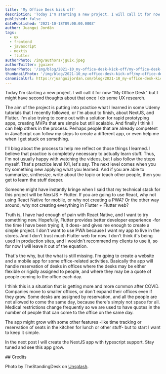 ```yaml
---
title: 'My Office Desk kick off'
description: 'Today I"m starting a new project. I will call it for now "My Office Desk" but I might have second thoughts about that once I do some UX research.'
published: false
datePublished: '2021-10-18T09:00:00.000Z'
author: Juangui Jordán
tags:
  - ux
  - frontend
  - javascript
  - nextjs
  - flutter
authorPhoto: /img/authors/jguix.jpeg
authorTwitter: jguixer
bannerPhoto: '/img/blog/2021-10_my-office-desk-kick-off/my-office-desk-kick-off.jpg'
thumbnailPhoto: '/img/blog/2021-10_my-office-desk-kick-off/my-office-desk-kick-off.jpg'
canonicalUrl: https://juanguijordan.com/blog/2021-10_my-office-desk-kick-off
---
```


Today I'm starting a new project. I will call it for now "My Office Desk" but I might have second thoughts about that once I do some UX research.

The aim of the project is putting into practice what I learned in some Udemy tutorials that I recently followed, or I'm about to finish, about NextJS, and Flutter. I'm also trying to come out with a solution for rapid prototyping apps, creating MVPs that are simple but still scalable. And finally I think I can help others in the process. Perhaps people that are already competent in JavaScript can follow my steps to create a different app, or even help me when I get stuck on something.

I'll blog about the process to help me reflect on those things I learned. I believe that practice is completely necessary to actually learn stuff. Thus, I'm not usually happy with watching the videos, but I also follow the steps myself. That's practice level 101, let's say. The next level comes when you try something new applying what you learned. And if you are able to summarize, sinthesize, write about the topic or teach other people, then you get to learn the stuff deeper.

Someone might have instantly kringe when I said that my technical stack for this project will be NextJS + Flutter. If you are going to use React, why not using React Native for mobile, or why not creating a PWA? Or the other way around, why not creating everything in Flutter + Flutter web?

Truth is, I have had enough of pain with React Native, and I want to try something new. Hopefully, Flutter provides better developer experience -for the time I have been trying it, it does- and gives me enough to create a simple project. I don't want to use PWA because I want my app to live in the stores. And I don't trust much Flutter web for now. I don't think it's being used in production sites, and I wouldn't recommend my clients to use it, so for now I will leave it out of the equation.

That's the why, but the what is still missing. I'm gping to create a website and a mobile app for some office-related activities. Basically the app will handle reservation of desks in offices where the desks may be either flexible or rigidly assigned to people, and where they may be a quote of people coming to the office each day.

I think this is a situation that is getting more and more common after COVID. Companies move to smaller offices, or don't expand their offices even if they grow. Some desks are assigned by reservation, and all the people are not allowed to come the same day, because there's simply not space for all. Medical restrictions change frequently so we are used to have quotes in the number of people that can come to the office on the same day.

The app might grow with some other features -like time tracking or reservation of seats in the kitchen for lunch or other stuff- but to start I want to keep it simple.

In the next post I will create the NextJS app with typescript support. Stay tuned and see this app grow.

## Credits

Photo by TheStandingDesk on [Unsplash](https://unsplash.com/@thestandingdesk).
